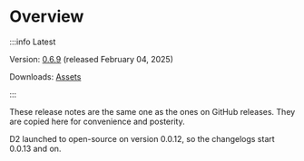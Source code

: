 # Overview

:::info Latest

Version: [0.6.9](/releases/0.6.9) (released February 04, 2025)

Downloads: [Assets](https://github.com/terrastruct/d2/releases/tag/v0.6.9)

:::

These release notes are the same one as the ones on GitHub releases. They are copied here
for convenience and posterity.

D2 launched to open-source on version 0.0.12, so the changelogs start 0.0.13 and on.
